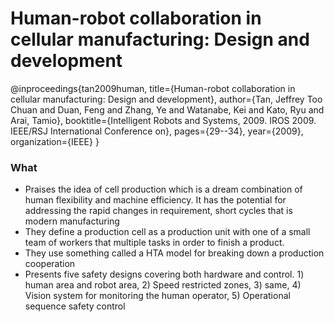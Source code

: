 # Human-robot collaboration in cellular manufacturing: Design and development

@inproceedings{tan2009human,
  title={Human-robot collaboration in cellular manufacturing: Design and development},
  author={Tan, Jeffrey Too Chuan and Duan, Feng and Zhang, Ye and Watanabe, Kei and Kato, Ryu and Arai, Tamio},
  booktitle={Intelligent Robots and Systems, 2009. IROS 2009. IEEE/RSJ International Conference on},
  pages={29--34},
  year={2009},
  organization={IEEE}
}

### What
- Praises the idea of cell production which is a dream combination of human flexibility and machine efficiency. It has the potential for addressing the rapid changes in requirement, short cycles that is modern manufacturing
- They define a production cell as a production unit with one of a small team of workers that multiple tasks in order to finish a product.
- They use something called a HTA model for breaking down a production cooperation
- Presents five safety designs covering both hardware and control. 1) human area and robot area, 2) Speed restricted zones, 3) same, 4) Vision system for monitoring the human operator, 5) Operational sequence safety control
